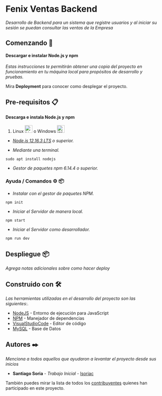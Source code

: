 # Fenix Ventas Backend

_Desarrollo de Backend para un sistema que registre usuarios y al iniciar su sesión  se puedan consultar las ventas de la Empresa_

## Comenzando 🚀
#### Descargar e instalar Node.js y npm
_Estas instrucciones te permitirán obtener una copia del proyecto en funcionamiento en tu máquina local para propósitos de desarrollo y pruebas._

Mira **Deployment** para conocer como desplegar el proyecto.

## Pre-requisitos 📋

#### Descarga e instala Node.js y npm
1. Linux <img src="https://upload.wikimedia.org/wikipedia/commons/thumb/3/35/Tux.svg/1200px-Tux.svg.png" alt="Lin Logo" width="25" height="25" /> o Windows <img src="https://es.seaicons.com/wp-content/uploads/2015/10/OS-Windows-icon.png" alt="Win Logo" width="25" height="25" /> 

  - _[Node.js 12.16.3 LTS](https://nodejs.org/es/) o superior._
  
  - _Mediante una terminal._
```
sudo apt install nodejs
```
  - _Gestor de paquetes npm 6.14.4 o superior._

### Ayuda / Comandos ⚙️ 📦
  - _Instalar con el gestor de paquetes NPM._
```
npm init
```
  - _Iniciar el Servidor de manera local._
```
npm start
```
- _Iniciar el Servidor como desarrollador._
```
npm run dev
```

## Despliegue 📦

_Agrega notas adicionales sobre como hacer deploy_

## Construido con 🛠️

_Las herramientas utilizadas en el desarrollo del proyecto son las siguientes:._

* [NodeJS](https://nodejs.org/) - Entorno de ejecución para JavaScript
* [NPM](https://www.npmjs.com/) - Manejador de dependencias
* [VisualStudioCode](https://code.visualstudio.com/?wt.mc_id=DX_841432) - Editor de código
* [MySQL](https://www.mysql.com/) - Base de Datos


## Autores ✒️

_Menciona a todos aquellos que ayudaron a levantar el proyecto desde sus inicios_

* **Santiago Soria** - *Trabajo Inicial* - [lsoriac](https://github.com/lsoriac)

También puedes mirar la lista de todos los [contribuyentes](https://github.com/lsoriac/Fenix-Ventas-Backend/contributors) quíenes han participado en este proyecto. 
